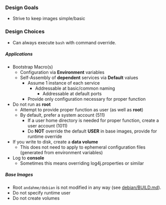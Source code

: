 ### Design Goals
* Strive to keep images simple/basic

### Design Choices
* Can always execute `bash` with command override. 

##### Applications
* Bootstrap Macro(s)
  * Configuration via **Environment** variables
  * Self-Assembly of **dependent** services via **Default** values
    * Assume 1 instance of each service
      * Addressable at basic/common naming
        * Addressable at default ports
    * Provide only configuration necessary for proper function
* Do not run as **root**
  * Attempt to provide proper function as user (as well as **root**)
  * By default, prefer a system account (511)
     * If a user home directory is needed for proper function, create a user account (1011)
     * Do **NOT** override the default **USER** in base images, provide for runtime override
* If you write to disk, create a **data volume**
  * This does not need to apply to ephemeral configuration files (generated from environment variables)
* Log to **console**
  * Sometimes this means overriding log4j.properties or similar

##### Base Images
* Root `andahme/debian` is not modified in any way (see [debian/BUILD.md](https://github.com/andahme/dockerfiles/blob/release/debian/debian/BUILD.md)).  
* Do not specify runtime user
* Do not create volumes
